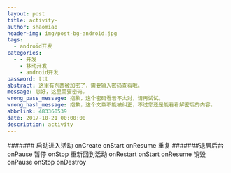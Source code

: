 ```yaml
---
layout: post
title: activity-
author: shaomiao
header-img: img/post-bg-android.jpg
tags:
  - android开发
categories:
  - - 开发
    - 移动开发
    - android开发
password: ttt
abstract: 这里有东西被加密了，需要输入密码查看哦。
message: 您好，这里需要密码。
wrong_pass_message: 抱歉，这个密码看着不太对，请再试试。
wrong_hash_message: 抱歉，这个文章不能被纠正，不过您还是能看看解密后的内容。
abbrlink: 483360539
date: 2017-10-21 00:00:00
description: activity
---
```


####### 启动进入活动
onCreate
onStart
onResume 重复
#######退居后台
onPause 暂停
onStop
重新回到活动
onRestart
onStart
onResume
销毁
onPause
onStop
onDestroy

